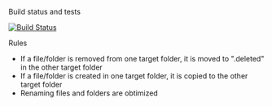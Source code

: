 Build status and tests

[![Build Status](https://travis-ci.org/dani31415/sync.svg?branch=master)](https://travis-ci.org/dani31415/sync)

Rules

* If a file/folder is removed from one target folder, it is moved to ".deleted" in the other target folder
* If a file/folder is created in one target folder, it is copied to the other target folder
* Renaming files and folders are obtimized
